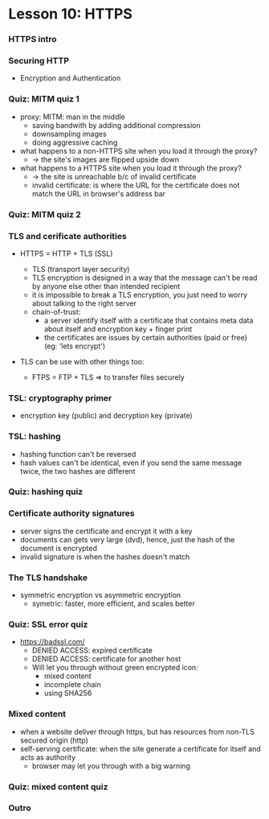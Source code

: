 # Lesson 10: HTTPS

### HTTPS intro
### Securing HTTP
* Encryption and Authentication

### Quiz: MITM quiz 1
* proxy: MITM: man in the middle
  * saving bandwith by adding additional compression
  * downsampling images
  * doing aggressive caching
* what happens to a non-HTTPS site when you load it through the proxy?
  * -> the site's images are flipped upside down
* what happens to a HTTPS site when you load it through the proxy?
  * -> the site is unreachable b/c of invalid certificate
  * invalid certificate: is where the URL for the certificate does not match the URL in browser's address bar

### Quiz: MITM quiz 2
### TLS and cerificate authorities
* HTTPS = HTTP + TLS (SSL)
  * TLS (transport layer security)
  * TLS encryption is designed in a way that the message can't be read by anyone else other than intended recipient
  * it is impossible to break a TLS encryption, you just need to worry about talking to the right server
  * chain-of-trust:
    * a server identify itself with a certificate that contains meta data about itself and encryption key + finger print
    * the certificates are issues by certain authorities (paid or free) (eg: 'lets encrypt')

* TLS can be use with other things too:
  * FTPS = FTP + TLS => to transfer files securely

### TSL: cryptography primer
* encryption key (public) and decryption key (private)

### TSL: hashing
* hashing function can't be reversed
* hash values can't be identical, even if you send the same message twice, the two hashes are different

### Quiz: hashing quiz
### Certificate authority signatures
* server signs the certificate and encrypt it with a key
* documents can gets very large (dvd), hence, just the hash of the document is encrypted
* invalid signature is when the hashes doesn't match

### The TLS handshake
* symmetric encryption vs asymmetric encryption
  * symetric: faster, more efficient, and scales better

### Quiz: SSL error quiz
* https://badssl.com/
  * DENIED ACCESS: expired certificate
  * DENIED ACCESS: certificate for another host
  * Will let you through without green encrypted icon:
    * mixed content
    * incomplete chain
    * using SHA256

### Mixed content
* when a website deliver through https, but has resources from non-TLS secured origin (http)
* self-serving certificate: when the site generate a certificate for itself and acts as authority
  * browser may let you through with a big warning

### Quiz: mixed content quiz
### Outro

